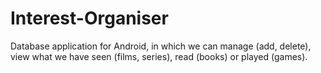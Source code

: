 # Interest-Organiser
Database application for Android, in which we can manage (add, delete), view what we have seen (films, series), read (books) or played (games).
